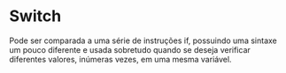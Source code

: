# Switch
Pode ser comparada a uma série de instruções if, possuindo uma sintaxe um pouco diferente e usada sobretudo quando se deseja verificar diferentes valores, inúmeras vezes, em uma mesma variável.


<?php

 switch($var1){
	case 10:
		echo "var1 é igual a 10";
	case 20:
		echo "var1 é igual a 20";
		break;
	default:
		echo "var1 não é igual a 10 e nem a 20";
		break;
 }
